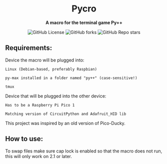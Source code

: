 <h1 align="center">Pycro</h1>

<div align="center">
  
  <strong>A macro for the terminal game Py++</strong>
</div>


<div align="center">
  
![GitHub License](https://img.shields.io/github/license/rocklake/Pypp-Macro)
![GitHub forks](https://img.shields.io/github/forks/rocklake/Pypp-macro)
![GitHub Repo stars](https://img.shields.io/github/stars/rocklake/Pypp-macro)

</div>


## Requirements:
             
  Device the macro will be plugged into:
  
    Linux (Debian-based, preferably Raspbian)
    
    py-max installed in a folder named "py++" (case-sensitive!)
    
    tmux
  
  Device that will be plugged into the other device:
  
    Has to be a Raspberry Pi Pico 1
    
    Matching version of CircuitPython and Adafruit_HID lib
  

This project was inspired by an old version of Pico-Ducky.
## How to use:
  To swap files make sure cap lock is enabled so that the macro does not run, this will only work on 2.1 or later.
